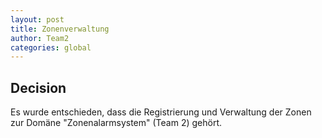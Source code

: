 ```yaml
---
layout: post
title: Zonenverwaltung
author: Team2
categories: global
---
```


## Decision
Es wurde entschieden, dass die Registrierung und Verwaltung der Zonen zur Domäne "Zonenalarmsystem" (Team 2) gehört.

